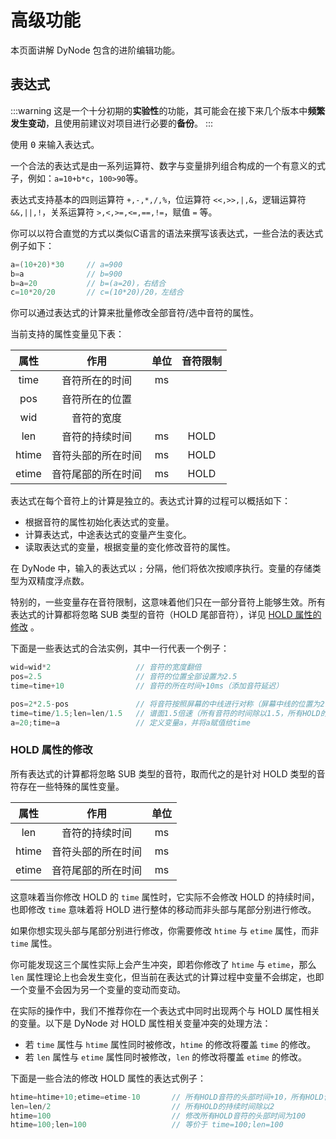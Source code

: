 # 高级功能

本页面讲解 DyNode 包含的进阶编辑功能。

## 表达式

:::warning
这是一个十分初期的**实验性**的功能，其可能会在接下来几个版本中**频繁发生变动**，且使用前建议对项目进行必要的**备份**。
:::

使用 <kbd>0</kbd> 来输入表达式。

一个合法的表达式是由一系列运算符、数字与变量排列组合构成的一个有意义的式子，例如：`a=10+b*c`，`100>90`等。

表达式支持基本的四则运算符 `+,-,*,/,%`，位运算符 `<<,>>,|,&`，逻辑运算符 `&&,||,!`，关系运算符 `>,<,>=,<=,==,!=`，赋值 `=` 等。

你可以以符合直觉的方式以类似C语言的语法来撰写该表达式，一些合法的表达式例子如下：

```cpp
a=(10+20)*30     // a=900
b=a              // b=900
b=a=20           // b=(a=20)，右结合
c=10*20/20       // c=(10*20)/20，左结合
```

你可以通过表达式的计算来批量修改全部音符/选中音符的属性。

当前支持的属性变量见下表：

| 属性  |        作用        | 单位  | 音符限制 |
| :---: | :----------------: | :---: | :------: |
| time  |   音符所在的时间   |  ms   |          |
|  pos  |   音符所在的位置   |       |          |
|  wid  |     音符的宽度     |       |          |
|  len  |   音符的持续时间   |  ms   |   HOLD   |
| htime | 音符头部的所在时间 |  ms   |   HOLD   |
| etime | 音符尾部的所在时间 |  ms   |   HOLD   |

表达式在每个音符上的计算是独立的。表达式计算的过程可以概括如下：
* 根据音符的属性初始化表达式的变量。
* 计算表达式，中途表达式的变量产生变化。
* 读取表达式的变量，根据变量的变化修改音符的属性。

在 DyNode 中，输入的表达式以 `;` 分隔，他们将依次按顺序执行。变量的存储类型为双精度浮点数。

特别的，一些变量存在音符限制，这意味着他们只在一部分音符上能够生效。所有表达式的计算都将忽略 SUB 类型的音符（HOLD 尾部音符），详见 [HOLD 属性的修改](#hold-属性的修改) 。

下面是一些表达式的合法实例，其中一行代表一个例子：

```cpp
wid=wid*2                   // 音符的宽度翻倍
pos=2.5                     // 音符的位置全部设置为2.5
time=time+10                // 音符的所在时间+10ms（添加音符延迟）

pos=2*2.5-pos               // 将音符按照屏幕的中线进行对称（屏幕中线的位置为2.5）
time=time/1.5;len=len/1.5   // 谱面1.5倍速（所有音符的时间除以1.5，所有HOLD的长度除以1.5）
a=20;time=a                 // 定义变量a，并将a赋值给time
```

### HOLD 属性的修改

所有表达式的计算都将忽略 SUB 类型的音符，取而代之的是针对 HOLD 类型的音符存在一些特殊的属性变量。

| 属性  |        作用        | 单位  |
| :---: | :----------------: | :---: |
|  len  |   音符的持续时间   |  ms   |
| htime | 音符头部的所在时间 |  ms   |
| etime | 音符尾部的所在时间 |  ms   |

这意味着当你修改 HOLD 的 `time` 属性时，它实际不会修改 HOLD 的持续时间，也即修改 `time` 意味着将 HOLD 进行整体的移动而非头部与尾部分别进行修改。

如果你想实现头部与尾部分别进行修改，你需要修改 `htime` 与 `etime` 属性，而非 `time` 属性。

你可能发现这三个属性实际上会产生冲突，即若你修改了 `htime` 与 `etime`，那么 `len` 属性理论上也会发生变化，但当前在表达式的计算过程中变量不会绑定，也即一个变量不会因为另一个变量的变动而变动。

在实际的操作中，我们不推荐你在一个表达式中同时出现两个与 HOLD 属性相关的变量。以下是 DyNode 对 HOLD 属性相关变量冲突的处理方法：
* 若 `time` 属性与 `htime` 属性同时被修改，`htime` 的修改将覆盖 `time` 的修改。
* 若 `len` 属性与 `etime` 属性同时被修改，`len` 的修改将覆盖 `etime` 的修改。

下面是一些合法的修改 HOLD 属性的表达式例子：

```cpp
htime=htime+10;etime=etime-10       // 所有HOLD音符的头部时间+10，所有HOLD音符的尾部时间-10
len=len/2                           // 所有HOLD的持续时间除以2
htime=100                           // 修改所有HOLD音符的头部时间为100
htime=100;len=100                   // 等价于 time=100;len=100
```